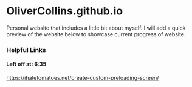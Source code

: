 # OliverCollins.github.io

Personal website that includes a little bit about myself. I will add a quick preview of the website below to showcase current progress of website.

### Helpful Links

#### Left off at: 6:35

https://ihatetomatoes.net/create-custom-preloading-screen/


